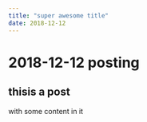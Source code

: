 ```yaml
---
title: "super awesome title"
date: 2018-12-12
---
```

# 2018-12-12 posting
## thisis a post
with some content in it
